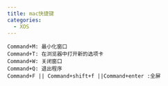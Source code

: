 ```yaml
---
title: mac快捷键
categories:
  - XOS
---
```


	Command+M: 最小化窗口
	Command+T: 在浏览器中打开新的选项卡
	Command+W: 关闭窗口
	Command+Q: 退出程序
	Command+F || Command+shift+f ||Command+enter :全屏